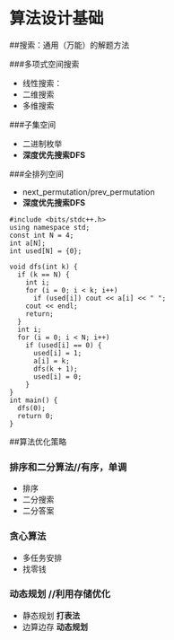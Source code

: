 # 算法设计基础

##搜索：通用（万能）的解题方法

###多项式空间搜索
- 线性搜索： 
- 二维搜索
- 多维搜索

###子集空间
- 二进制枚举
- **深度优先搜索DFS**

###全排列空间
- next_permutation/prev_permutation
- **深度优先搜索DFS**
```
#include <bits/stdc++.h>
using namespace std;
const int N = 4;
int a[N];
int used[N] = {0};

void dfs(int k) {
  if (k == N) {
    int i;
    for (i = 0; i < k; i++)
      if (used[i]) cout << a[i] << " ";
    cout << endl;
    return;
  }
  int i;
  for (i = 0; i < N; i++)
    if (used[i] == 0) {
      used[i] = 1;
      a[i] = k;
      dfs(k + 1);
      used[i] = 0;
    }
}
int main() {
  dfs(0);
  return 0;
}

```

##算法优化策略
### 排序和二分算法//有序，单调
- 排序
- 二分搜索
- 二分答案

### 贪心算法 
- 多任务安排
- 找零钱

### **动态规划** //利用存储优化
- 静态规划 **打表法**
- 边算边存 **动态规划**

